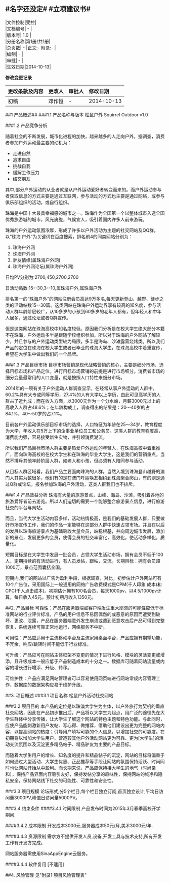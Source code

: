 #名字还没定#
#立项建议书#
-------------------------

|文件控制|受控|  
|文档编号| - |  
|版本号| 1.0 |  
|分册名称|第1册/共1册|  
|总页数| - |正文:- 附录:- |  
|编制| - |  
|审批| - |  
|生效日期|2014-10-13|  

**修改变更记录**

|更改条款及内容|更改人|审批人|修改日期|
|:-----------|:-----|:----|:------|
|初稿|邓作恒| - |2014-10-13|

##1 产品概述##
###1.1 产品名称与版本
松鼠户外  Squirrel Outdoor v1.0

###1.2 产品竞争分析

随着社会的不断发展，城市化进程的加快，越来越多的人走向户外，据调查，消费者参加户外运动最主要的动机为：

- 走进自然
- 追求自由
- 挑战自我
- 缓解工作压力
- 结交朋友

其中,部分户外运动的从业者就是从户外运动爱好者转变而来的。而户外运动参与者获取信息的方式主要是通过互联网，参与活动的方式也主要是通过网络，或参与俱乐部组织的活动，或自行组织。

珠海是中国十大最具幸福感的城市之一。珠海作为全国第一个以整体城市入选全国优秀旅游城的城市，风光旖旎，气候宜人，吸引着国内许多人前来游玩。

珠海的户外运动氛围浓厚，形成了许多以户外活动为主题的社交网站及QQ群。以“珠海 户外”为关键词在百度搜索，排名前4的同类网站分别为：

1. 珠海户外网
2. 珠澳户外网
3. 驴友情缘(属珠海户外网)
4. 珠海户外网论坛(属珠海户外网)

日均PV分别为:2700,450,2700,2700

日活动贴数:15--30,3--10,属珠海户外,属珠海户外

排名第一的“珠海户外”的网站注册会员高达9万多名,每天更新登山、越野、徒步之类的活动帖数15--30篇。这类网站在珠海户外运动界享有较高的知名度，参与活动人群年龄阶层较广，从10多岁的小孩到60多岁的老年人都有，但年轻人和中年人居多，通过论坛或者Q群宣传。

但是这类网站在珠海高校中知名度较低。原因我们分析是在校大学生绝大部分本籍不在珠海，户外运动多半是跟随学校组织参加，所以对于珠海的户外网站了解较少，并且参与的户外运动类型较为局限，多半是海岛、沙滩露营烧烤类。所以我们产品的定位在珠海在校大学生或者已毕业的珠海大学生，在珠海高校中着重宣传，希望在大学生中做出我们的一个品牌。

###1.3 产品目标市场
目标市场营销是现代战略营销的核心，主要是细分市场、选择目标市场和产品定位。进行目标市场营销的前提是进行市场细分。消费者市场的细分变量最常用的人口变量，就是按照人口特性来细分市场。

2014年的一项有关于户外运动人群调查显示，在经常从事户外运动的人群中，60.2%具有大专或同等学历，27.4%的人有大学以上学历，由此可见高学历的人群占了近九成；而在收入方面，以3000元作为一个分水岭，月薪3000元以上的高收入人群占48.6%；在年龄构成上，调查得出的结果是：20～40岁的占84.1%，40～50岁的占7.1%。

目前各户外运动俱乐部目标市场的选择，人口特征为年龄在25～34岁，教育程度为大学，年收入在5万上下的企事业单位员工和公务员。这类人群的教育程度高，消费能力强，容易接受新生实物，并引领消费潮流。

所以我们产品目标市场人群主要是热爱户外运动的年轻人，在珠海高校中着重推广，面向珠海高校的在校大学生和在珠海的毕业大学生，这是我们的营销重点，当然不排斥其他年龄阶层人群，如老人和小孩，但必须有人陪同参与活动。

从目标人群区域看，我们产品主要面向珠海的人群。当然入境到珠海登山越野的澳门人其实为数很多，他们有的是在澳门呼朋唤友相约到珠海聚合爬山，有的则是通过Q群或论坛，报名参加珠海的户外活动，这类人群我们也不排斥。

###1.4 产品效益分析
珠海有大量的旅游景点，山峰、海岛、沙滩，吸引着各地的旅游爱好者前去游览。所以人们迫切的需要一个能够整合旅游景点信息，进行旅游社交的平台与网站。

而且，当代大学生活动内容多样，活动热情极高，是我们的基础发展人群，只要做好市场宣传工作，我们的作品一定能够在这部分人群中快速占领市场。并且在以后的发展以珠海旅游景点为基础吸收大量会员，站稳根基，并向周边城市发展，添加新的景点，发展更多的会员，使得会员的社交丰富化，高效化，使活动多样化，质量化。

短期目标是在大学生中发展一批会员，占领大学生活动市场，拥有会员不低于100人，定期持续的有活动进行，有人员发帖，跟帖，交流。长期目标：拥有会员超1000万，景点范围囊括全国。

短期内,我们的网站以广告为盈利手段，根据调查，对比，初步估计户外网站可有10个广告位，采用国际上一般通用的网络广告收费模式是CPM(千人印象 成本)和CPC(千人点击成本)。初期估计拥有100名会员，每天1000pv，以4.5/1000pv计算，每日收入45元。预计初期月收入1350元。

##2. 产品目标
可靠性：产品在服务器端或客户端发生重大崩溃的可能性应低于标准网站的行业评价标准，产品的用户信息不易因偶然的或恶意的原因而遭受到破坏、更改、泄露，产品在服务器端意外发生崩溃或遭到恶意攻击后产品可得到完整恢复，系统连续可靠正常地运行，网络服务不中断。

可用性：产品应适用于主流移动平台及主流家用桌面平台，产品应拥有期望功能，不冗余，响应/跳转时间不能低于行业标准。

可升级：产品应可在网站主体框架不变更的情况下进行风格、模块的灵活变更或增添，且升级成本一般应低于产品制造成本的十分之一。数据库可随着网站流量或内容的增长进行增添、升级、转移。

可维护性：产品应满足网站管理者可以容易使用网页端进行网站常规内容管理工作，数据库的数据架构应易于维护升级。


##3. 项目概述
###3.1 项目名称
松鼠户外活动社交网站

###3.2 项目目的
本产品的定位是以珠澳大学生为主体，以户外旅行为契机的垂直社交网站，因此在产品初步推出后，产品将以大学生为起点，用广泛的途径先在大学生群体中分享传播，让大学生了解这个网站的特色主题和特色功能。与此同时，应使产品能刺激新用户发帖、写心得、做推荐，借助他们建设出更为完整的网站内容，以提高网站的热度；引导用户填写可靠的个人信息，以增加社交的可靠度。在初期将以增加大学生用户、营造较其他户外活动网站更为可靠、更为[大学生]的活动交流氛围以及沉淀更多精品帖子、精品驴友为主要的产品目标。

而随着大学生用户的增长、知名度的提升和精品帖子的沉淀，网站的目标将偏重于如何通过大型活动、大学生优惠、正品推荐等手段让网站的氛围保持活跃、时尚同时也让网站开始从中盈利。而长期来说，产品应保持接大学生的地气（时尚亲和），保持产品界面内容吸引友好，保持发帖分享的趣味性，保持网站的纯净和隐私安全，保持网站线下社交的可能性、可靠性和安全性。

###3.3 项目规模
论坛形式,分5个栏目,每个栏目独立订阅,首页独立设计,平均日访问量3000PV,峰值日访问量5000PV。

###3.4 约束条件
####3.4.1 时间限制
产品发布时间为2015年3月春季高校开学期间.

####3.4.2 成本限制
开发成本3000元,服务器成本50元/月,美术3000元/年.

####3.4.3 资源限制
需求方不提供开发人员,设备,开发工具与技术支持,所有开发工作有开发方完成。

网站服务器需使用SinaAppEngine云服务。

####3.4.4 软件复用
[不适用]

##4. 风险管理
见"附录1:项目风险管理表"